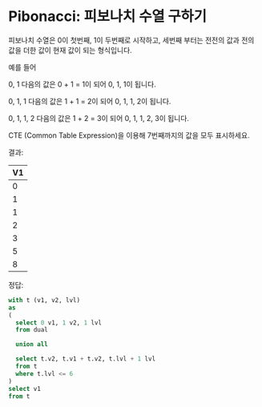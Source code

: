 # Pibonacci: 피보나치 수열 구하기

피보나치 수열은 0이 첫번째, 1이 두번째로 시작하고, 세번째 부터는 전전의 값과 전의 값을 더한 값이 현재 값이 되는 형식입니다.

예를 들어

0, 1 다음의 값은 0 + 1 = 1이 되어 0, 1, 1이 됩니다.

0, 1, 1 다음의 값은 1 + 1 = 2이 되어 0, 1, 1, 2이 됩니다.

0, 1, 1, 2 다음의 값은 1 + 2 = 3이 되어 0, 1, 1, 2, 3이 됩니다.

CTE (Common Table Expression)을 이용해 7번째까지의 값을 모두 표시하세요.

결과:

| V1  |
| --- |
| 0   |
| 1   |
| 1   |
| 2   |
| 3   |
| 5   |
| 8   |

정답:

```sql
with t (v1, v2, lvl)
as
(
  select 0 v1, 1 v2, 1 lvl
  from dual

  union all

  select t.v2, t.v1 + t.v2, t.lvl + 1 lvl
  from t
  where t.lvl <= 6
)
select v1
from t
```
